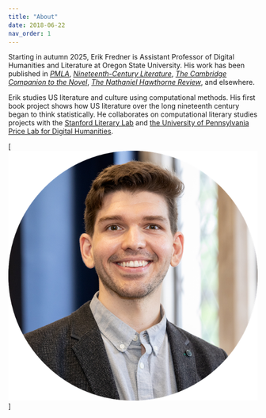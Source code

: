 ```yaml
---
title: "About"
date: 2018-06-22
nav_order: 1
---
```


Starting in autumn 2025, Erik Fredner is Assistant Professor of Digital Humanities and Literature at Oregon State University. His work has been published in _[PMLA](https://doi.org/10.1632/S0030812923001189)_, _[Nineteenth-Century Literature](https://doi.org/10.1525/ncl.2021.76.3.354)_, _[The Cambridge Companion to the Novel](https://doi.org/10.1017/9781316659694.013)_, _[The Nathaniel Hawthorne Review](https://doi.org/10.5325/nathhawtrevi.48.1.0082)_, and elsewhere.

Erik studies US literature and culture using computational methods. His first book project shows how US literature over the long nineteenth century began to think statistically. He collaborates on computational literary studies projects with the [Stanford Literary Lab](https://litlab.stanford.edu) and [the University of Pennsylvania Price Lab for Digital Humanities](https://pricelab.sas.upenn.edu).

[![Erik's headshot](images/headshot_m.png)]
